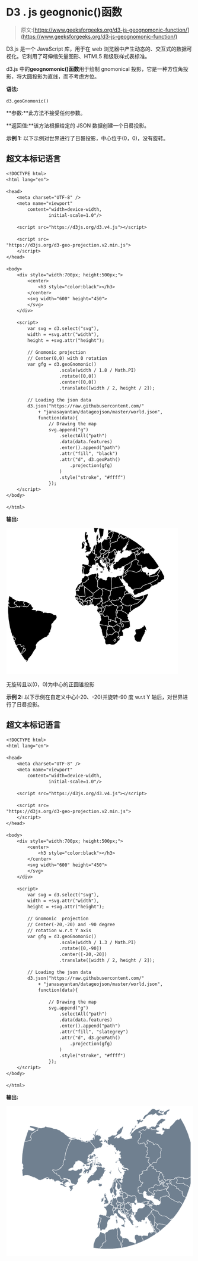 # D3 . js geognonic()函数

> 原文:[https://www.geeksforgeeks.org/d3-js-geognomonic-function/](https://www.geeksforgeeks.org/d3-js-geognomonic-function/)

D3.js 是一个 JavaScript 库，用于在 web 浏览器中产生动态的、交互式的数据可视化。它利用了可伸缩矢量图形、HTML5 和级联样式表标准。

d3.js 中的**geognomonic()函数**用于绘制 gnomonical 投影，它是一种方位角投影，将大圆投影为直线，而不考虑方位。

**语法:**

```
d3.geoGnomonic()
```

**参数:**此方法不接受任何参数。

**返回值:**该方法根据给定的 JSON 数据创建一个日晷投影。

**示例 1:** 以下示例对世界进行了日晷投影，中心位于(0，0)，没有旋转。

## 超文本标记语言

```
<!DOCTYPE html> 
<html lang="en"> 

<head> 
    <meta charset="UTF-8" /> 
    <meta name="viewport"
        content="width=device-width, 
                initial-scale=1.0"/> 

    <script src="https://d3js.org/d3.v4.js"></script> 

    <script src= 
"https://d3js.org/d3-geo-projection.v2.min.js"> 
    </script> 
</head> 

<body> 
    <div style="width:700px; height:500px;"> 
        <center> 
            <h3 style="color:black"></h3> 
        </center> 
        <svg width="600" height="450"> 
        </svg> 
    </div> 

    <script> 
        var svg = d3.select("svg"), 
        width = +svg.attr("width"), 
        height = +svg.attr("height"); 

        // Gnomonic projection 
        // Center(0,0) with 0 rotation 
        var gfg = d3.geoGnomonic() 
                    .scale(width / 1.8 / Math.PI) 
                    .rotate([0,0]) 
                    .center([0,0]) 
                    .translate([width / 2, height / 2]);

        // Loading the json data 
        d3.json("https://raw.githubusercontent.com/" 
            + "janasayantan/datageojson/master/world.json", 
            function(data){ 
                // Drawing the map 
                svg.append("g") 
                    .selectAll("path") 
                    .data(data.features) 
                    .enter().append("path") 
                    .attr("fill", "black") 
                    .attr("d", d3.geoPath() 
                        .projection(gfg) 
                    ) 
                    .style("stroke", "#ffff") 
                });
    </script> 
</body> 

</html>
```

**输出:**

![](img/215771006011a9257ce6e956b64e6ae5.png)

无旋转且以(0，0)为中心的正圆锥投影

**示例 2:** 以下示例在自定义中心(-20、-20)并旋转-90 度 w.r.t Y 轴后，对世界进行了日晷投影。

## 超文本标记语言

```
<!DOCTYPE html> 
<html lang="en"> 

<head> 
    <meta charset="UTF-8" /> 
    <meta name="viewport"
        content="width=device-width, 
                initial-scale=1.0"/> 

    <script src="https://d3js.org/d3.v4.js"></script> 

    <script src= 
"https://d3js.org/d3-geo-projection.v2.min.js"> 
    </script> 
</head> 

<body> 
    <div style="width:700px; height:500px;"> 
        <center> 
            <h3 style="color:black"></h3> 
        </center> 
        <svg width="600" height="450"> 
        </svg> 
    </div> 

    <script> 
        var svg = d3.select("svg"), 
        width = +svg.attr("width"), 
        height = +svg.attr("height"); 

        // Gnomonic  projection  
        // Center(-20,-20) and -90 degree 
        // rotation w.r.t Y axis  
        var gfg = d3.geoGnomonic() 
                    .scale(width / 1.3 / Math.PI) 
                    .rotate([0,-90]) 
                    .center([-20,-20]) 
                    .translate([width / 2, height / 2]);

        // Loading the json data 
        d3.json("https://raw.githubusercontent.com/" 
            + "janasayantan/datageojson/master/world.json", 
            function(data){ 

                // Drawing the map 
                svg.append("g") 
                    .selectAll("path") 
                    .data(data.features) 
                    .enter().append("path") 
                    .attr("fill", "slategrey") 
                    .attr("d", d3.geoPath() 
                        .projection(gfg) 
                    ) 
                    .style("stroke", "#ffff") 
                });
    </script> 
</body> 

</html>
```

**输出:**

![](img/040cf189e724c28a6dd265af037d5b07.png)